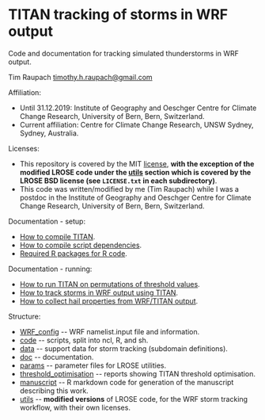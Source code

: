 # TITAN tracking of storms in WRF output
Code and documentation for tracking simulated thunderstorms in WRF output.

Tim Raupach <timothy.h.raupach@gmail.com>  

Affiliation:
- Until 31.12.2019: Institute of Geography and Oeschger Centre for Climate Change Research, University of Bern, Bern, Switzerland.
- Current affiliation: Centre for Climate Change Research, UNSW Sydney, Sydney, Australia.

Licenses:
 - This repository is covered by the MIT [license](LICENSE), **with the exception of the modified LROSE code under the [utils](utils/) section which is covered by the LROSE BSD license (see `LICENSE.txt` in each subdirectory)**. 
 - This code was written/modified by me (Tim Raupach) while I was a postdoc in the Institute of Geography and Oeschger Centre for Climate Change Research, University of Bern, Bern, Switzerland.

Documentation - setup:

- [How to compile TITAN](doc/compiling_TITAN.md).
- [How to compile script dependencies](doc/compiling_dependencies.md).
- [Required R packages for R code](doc/required_R_packages.md).

Documentation - running:

- [How to run TITAN on permutations of threshold values](doc/test_params.md).
- [How to track storms in WRF output using TITAN](doc/running_TITAN_on_WRF.md).
- [How to collect hail properties from WRF/TITAN output](doc/collecting_hail_properties.md).

Structure:

- [WRF_config](WRF_config) -- WRF namelist.input file and information.
- [code](code) -- scripts, split into ncl, R, and sh.
- [data](data) -- support data for storm tracking (subdomain definitions).
- [doc](doc) -- documentation.
- [params](params) -- parameter files for LROSE utilities.
- [threshold_optimisation](threshold_optimisation) -- reports showing TITAN threshold optimisation.
- [manuscript](manuscript) -- R markdown code for generation of the manuscript describing this work.
- [utils](utils) -- **modified versions** of LROSE code, for the WRF storm tracking workflow, with their own licenses.

